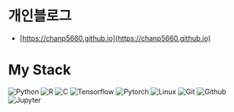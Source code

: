 # 개인블로그
- [https://chanp5660.github.io](https://chanp5660.github.io)

# My Stack

<img alt="Python" src ="https://img.shields.io/badge/Python-3776AB.svg?&style=for-the-badge&logo=Python&logoColor=white"> <img alt="R" src ="https://img.shields.io/badge/R-276DC3.svg?&style=for-the-badge&logo=R&logoColor=white">
<img alt="C" src ="https://img.shields.io/badge/C-A8B9CC.svg?&style=for-the-badge&logo=C&logoColor=white">
<img alt="Tensorflow" src ="https://img.shields.io/badge/Tensorflow-FF6F00.svg?&style=for-the-badge&logo=Tensorflow&logoColor=white" >
<img alt="Pytorch" src ="https://img.shields.io/badge/Pytorch-EE4C2C.svg?&style=for-the-badge&logo=Pytorch&logoColor=white">
<img alt="Linux" src ="https://img.shields.io/badge/Linux-FCC624.svg?&style=for-the-badge&logo=Linux&logoColor=white">
<img alt="Git" src ="https://img.shields.io/badge/Git-F05032.svg?&style=for-the-badge&logo=Git&logoColor=white" >
<img alt="Github" src="https://img.shields.io/badge/github-181717?style=for-the-badge&logo=github&logoColor=white" >
<img alt="Jupyter" src ="https://img.shields.io/badge/Jupyter-F37626.svg?&style=for-the-badge&logo=Jupyter&logoColor=white" >



<!--
<img alt="C" src ="https://img.shields.io/badge/C-A8B9CC.svg?&style=for-the-badge&logo=C&logoColor=white"/>  <img alt="Linux" src ="https://img.shields.io/badge/Linux-FCC624.svg?&style=for-the-badge&logo=Linux&logoColor=white"/>  <img alt="R" src ="https://img.shields.io/badge/R-276DC3.svg?&style=for-the-badge&logo=R&logoColor=white"/> 



**chanp5660/chanp5660** is a ✨ _special_ ✨ repository because its `README.md` (this file) appears on your GitHub profile.

Here are some ideas to get you started:

- 🔭 I’m currently working on ...
- 🌱 I’m currently learning ...
- 👯 I’m looking to collaborate on ...
- 🤔 I’m looking for help with ...
- 💬 Ask me about ...
- 📫 How to reach me: ...
- 😄 Pronouns: ...
- ⚡ Fun fact: ...
-->


